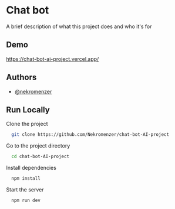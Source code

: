 
# Chat bot

A brief description of what this project does and who it's for


## Demo



https://chat-bot-ai-project.vercel.app/
## Authors

- [@nekromenzer](https://www.github.com/nekromenzer)


## Run Locally

Clone the project

```bash
  git clone https://github.com/Nekromenzer/chat-bot-AI-project
```

Go to the project directory

```bash
  cd chat-bot-AI-project
```

Install dependencies

```bash
  npm install
```

Start the server

```bash
  npm run dev
```

